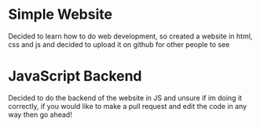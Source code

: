 # Simple Website 
Decided to learn how to do web development, so created a website in html, css and js and decided to upload it on github for other people to see


# JavaScript Backend
Decided to do the backend of the website in JS and unsure if im doing it correctly, if you would like to make a pull request and edit the code in any way then go ahead!
